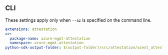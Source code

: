 ## CLI

These settings apply only when `--az` is specified on the command line.

``` yaml $(az)
extensions: attestation
az:
  package-name: azure-mgmt-attestation
  namespace: azure.mgmt.attestation
python-sdk-output-folder: $(output-folder)/src/attestation/azext_attestation/vendored_sdks/attestation
```
